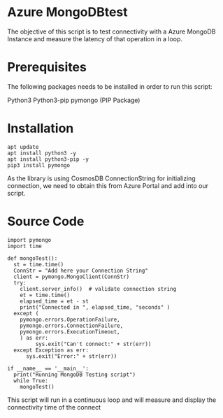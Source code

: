 # Azure MongoDBtest

The objective of this script is to test connectivity with a Azure MongoDB Instance and measure the latency of that operation in a loop.

# Prerequisites

The following packages needs to be installed in order to run this script:

Python3
Python3-pip
pymongo (PIP Package)

# Installation

```
apt update
apt install python3 -y
apt install python3-pip -y
pip3 install pymongo
```
As the library is using CosmosDB ConnectionString for initializing connection, we need to obtain this from Azure Portal and add into our script.

# Source Code

```
import pymongo
import time

def mongoTest():
  st = time.time()
  ConnStr = "Add here your Connection String"
  client = pymongo.MongoClient(ConnStr)
  try:
    client.server_info()  # validate connection string
    et = time.time()
    elapsed_time = et - st
    print("Connected in ", elapsed_time, "seconds" )
  except (
    pymongo.errors.OperationFailure,
    pymongo.errors.ConnectionFailure,
    pymongo.errors.ExecutionTimeout,
    ) as err:
         sys.exit("Can't connect:" + str(err))
  except Exception as err:
      sys.exit("Error:" + str(err))

if __name__ == '__main__':
  print("Running MongoDB Testing script")
  while True:
    mongoTest()
```
This script will run in a continuous loop and will measure and display the connectivity time of the connect
